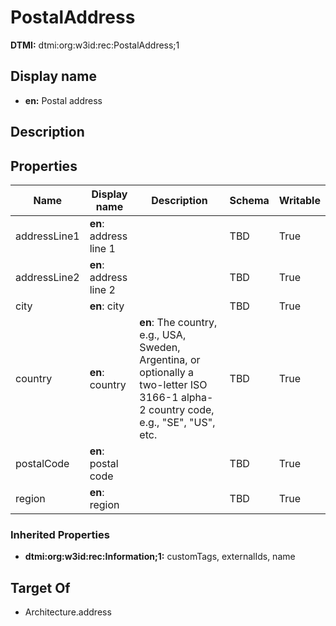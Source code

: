 # PostalAddress
**DTMI:** dtmi:org:w3id:rec:PostalAddress;1
## Display name
- **en:** Postal address
## Description
## Properties
|Name|Display name|Description|Schema|Writable|
|-|-|-|-|-|
|addressLine1|**en**: address line 1||TBD|True|
|addressLine2|**en**: address line 2||TBD|True|
|city|**en**: city||TBD|True|
|country|**en**: country|**en**: The country, e.g., USA, Sweden, Argentina, or optionally a two-letter ISO 3166-1 alpha-2 country code, e.g., "SE", "US", etc.|TBD|True|
|postalCode|**en**: postal code||TBD|True|
|region|**en**: region||TBD|True|
### Inherited Properties
* **dtmi:org:w3id:rec:Information;1:** customTags, externalIds, name
## Target Of
* Architecture.address
